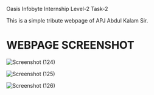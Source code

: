 Oasis Infobyte Internship Level-2 Task-2

This is a simple tribute webpage of APJ Abdul Kalam Sir.

# WEBPAGE SCREENSHOT
![Screenshot (124)](https://github.com/Mohideen721/OIBSIP3/assets/113091477/f2b396a8-8e63-41c3-a89a-2b3616b1e734)

![Screenshot (125)](https://github.com/Mohideen721/OIBSIP3/assets/113091477/45ebe901-1a51-4037-a978-e22e5c6f9937)

![Screenshot (126)](https://github.com/Mohideen721/OIBSIP3/assets/113091477/b7333525-5f4f-4529-bc0c-af1e2df92d08)



